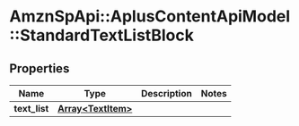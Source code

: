 # AmznSpApi::AplusContentApiModel::StandardTextListBlock

## Properties
Name | Type | Description | Notes
------------ | ------------- | ------------- | -------------
**text_list** | [**Array&lt;TextItem&gt;**](TextItem.md) |  | 

